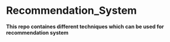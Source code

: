 # Recommendation_System

**This repo containes different techniques which can be used for recommendation system**
